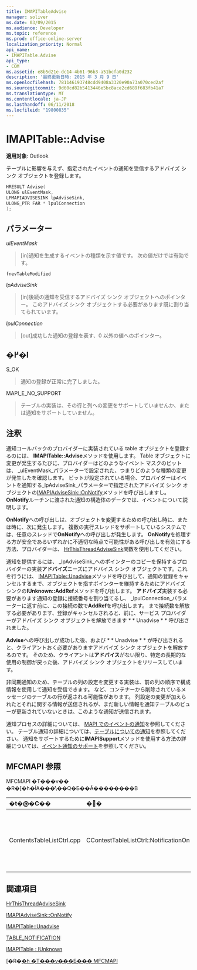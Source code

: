 ```yaml
---
title: IMAPITableAdvise
manager: soliver
ms.date: 03/09/2015
ms.audience: Developer
ms.topic: reference
ms.prod: office-online-server
localization_priority: Normal
api_name:
- IMAPITable.Advise
api_type:
- COM
ms.assetid: e8b5d21e-dc14-4b61-96b3-a51bcfa0d232
description: '最終更新日時: 2015 年 3 月 9 日'
ms.openlocfilehash: 781146193748cdd9408a3320e90a73a070ced2af
ms.sourcegitcommit: 9d60cd82b5413446e5bc8ace2cd689f683fb41a7
ms.translationtype: MT
ms.contentlocale: ja-JP
ms.lasthandoff: 06/11/2018
ms.locfileid: "19800835"
---
```

# <a name="imapitableadvise"></a>IMAPITable::Advise

  
  
**適用対象**: Outlook 
  
テーブルに影響を与えず、指定されたイベントの通知を受信するアドバイズ シンク オブジェクトを登録します。
  
```cpp
HRESULT Advise(
ULONG ulEventMask,
LPMAPIADVISESINK lpAdviseSink,
ULONG_PTR FAR * lpulConnection
);
```

## <a name="parameters"></a>パラメーター

 _ulEventMask_
  
> [in]通知を生成するイベントの種類を示す値です。 次の値だけでは有効です。
    
 `fnevTableModified`
  
 _lpAdviseSink_
  
> [in]後続の通知を受信するアドバイズ シンク オブジェクトへのポインター。 このアドバイズ シンク オブジェクトする必要があります既に割り当てられています。
    
 _lpulConnection_
  
> [out]成功した通知の登録を表す、0 以外の値へのポインター。
    
## <a name="return-value"></a>�߂�l

S_OK 
  
> 通知の登録が正常に完了しました。
    
MAPI_E_NO_SUPPORT 
  
> テーブルの実装は、その行と列への変更をサポートしていませんか、または通知をサポートしていません。
    
## <a name="remarks"></a>注釈

通知コールバックのプロバイダーに実装されている table オブジェクトを登録するのには、 **IMAPITable::Advise**メソッドを使用します。 Table オブジェクトに変更が発生するたびに、プロバイダーはどのようなイベント マスクのビットは、 _ulEventMask_パラメーターで設定された、つまりどのような種類の変更が発生したを確認します。 ビットが設定されている場合、プロバイダーはイベントを通知する_lpAdviseSink_パラメーターで指定されたアドバイズ シンク オブジェクトの[IMAPIAdviseSink::OnNotify](imapiadvisesink-onnotify.md)メソッドを呼び出しますし。 **OnNotify**ルーチンに渡された通知の構造体のデータでは、イベントについて説明します。 
  
**OnNotify**への呼び出しは、オブジェクトを変更するための呼び出し時に、または時に、次に発生します。 複数の実行スレッドをサポートしているシステムでは、任意のスレッドで**OnNotify**への呼び出しが発生します。 **OnNotify**を処理する方が安全であるいずれかに不適切な時点で可能性がある呼び出しを有効にする方法、プロバイダーは、 [HrThisThreadAdviseSink](hrthisthreadadvisesink.md)関数を使用してください。 
  
通知を提供するには、 _lpAdviseSink_へのポインターのコピーを保持するプロバイダーの実装**アドバイズ**ニーズにアドバイス シンク オブジェクトです。これを行うには、 [IMAPITable::Unadvise](imapitable-unadvise.md)メソッドを呼び出して、通知の登録をキャンセルするまで、オブジェクトを指すポインターを維持するためにアドバイズ シンクの**IUnknown::AddRef**メソッドを呼び出します。 **アドバイズ**実装する必要があります通知の登録に接続番号を割り当てるし、 _lpulConnection_パラメーターに返す前に、この接続の数で**AddRef**を呼び出します。 まで接続数を解放する必要があります、登録がキャンセルされると、前に、サービス プロバイダーがアドバイズ シンク オブジェクトを解放できます * * Unadvise * * 呼び出されました。 
  
**Advise**への呼び出しが成功した後、および * * Unadvise * * が呼び出されると、クライアントおく必要がありますアドバイズ シンク オブジェクトを解放するのです。 そのため、クライアントは**アドバイス**がない限り、特定の長期的な使用の制御が戻った後、アドバイズ シンク オブジェクトをリリースしています。 
  
非同期通知のため、テーブルの列の設定を変更する実装は、前の列の順序で構成情報を使用して通知を受信できます。 など、コンテナーから削除されているメッセージのテーブルの行が返される可能性があります。 列設定の変更が加えられたとそれに関する情報が送信されるが、まだ新しい情報を通知テーブルのビューが更新されていないときは、このような通知が送信されます。
  
通知プロセスの詳細については、 [MAPI でのイベントの通知](event-notification-in-mapi.md)を参照してください。 テーブル通知の詳細については、[テーブルについての通知](about-table-notifications.md)を参照してください。 通知をサポートするために**IMAPISupport**メソッドを使用する方法の詳細については、[イベント通知のサポート](supporting-event-notification.md)を参照してください。
  
## <a name="mfcmapi-reference"></a>MFCMAPI 参照

MFCMAPI �T���v�� �R�[�h�ł́A���̕\��Q�Ƃ��Ă��������B
  
|**�t�@�C��**|**�֐�**|**�R�����g**|
|:-----|:-----|:-----|
|ContentsTableListCtrl.cpp  <br/> |CContestTableListCtrl::NotificationOn  <br/> |MFCMAPI では、 **IMAPITable::Advise**メソッドを使用して、常に最新情報を表形式ビューを許可する通知を登録します。  <br/> |
   
## <a name="see-also"></a>関連項目



[HrThisThreadAdviseSink](hrthisthreadadvisesink.md)
  
[IMAPIAdviseSink::OnNotify](imapiadvisesink-onnotify.md)
  
[IMAPITable::Unadvise](imapitable-unadvise.md)
  
[TABLE_NOTIFICATION](table_notification.md)
  
[IMAPITable : IUnknown](imapitableiunknown.md)


[�R�[�h �T���v���Ƃ��� MFCMAPI](mfcmapi-as-a-code-sample.md)


